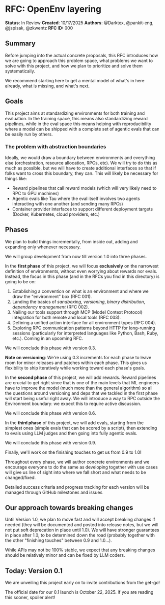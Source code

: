 # RFC: OpenEnv layering

**Status**: In Review
**Created**: 10/17/2025
**Authors**: @Darktex, @pankit-eng, @jspisak, @zkwentz
**RFC ID:** 000

## Summary
Before jumping into the actual concrete proposals, this RFC introduces how we are going to approach this problem space, what problems we want to solve with this project, and how we plan to prioritize and solve them systematically.

We recommend starting here to get a mental model of what's in here already, what is missing, and what's next.

## Goals
This project aims at standardizing environments for both training and evaluation. In the training space, this means also standardizing reward pipelines, while in the eval space this means helping with reproducibility where a model can be shipped with a complete set of agentic evals that can be easily run by others.

### The problem with abstraction boundaries
Ideally, we would draw a boundary between environments and everything else (orchestration, resource allocation, RPCs, etc). We will try to do this as much as possible, but we will have to create additional interfaces so that if folks want to cross this boundary, they can. This will likely be necessary for things like:
- Reward pipelines that call reward models (which will very likely need to RPC to GPU machines)
- Agentic evals like Tau where the eval itself involves two agents interacting with one another (and sending many RPCs)
- Container provider interfaces to support different deployment targets (Docker, Kubernetes, cloud providers, etc.)

## Phases
We plan to build things incrementally, from inside out, adding and expanding only whenever necessary.

We will group development from now till version 1.0 into three phases.

In the **first phase** of this project, we will focus **exclusively** on the narrowest definition of environments, without even worrying about rewards nor evals. Instead, the focus in this phase (and in the RFCs you find in this directory) is going to be on:
1. Establishing a convention on what is an environment and where we draw the "environment" box (RFC 001).
2. Landing the basics of _sandboxing_, _versioning_, _binary distribution_, _dependency management_ (RFC 002).
3. Nailing our tools support through MCP (Model Context Protocol) integration for both remote and local tools (RFC 003).
4. Defining a unified action interface for all environment types (RFC 004).
5. Exploring RPC communication patterns beyond HTTP for long-running sessions (particularly for interpreted languages like Python, Bash, Ruby, etc.). Coming in an upcoming RFC.

We will conclude this phase with version 0.3.

**Note on versioning**: We're using 0.3 increments for each phase to leave room for minor releases and patches within each phase. This gives us flexibility to ship iteratively while working toward each phase's goals.

In the **second phase** of this project, we will add rewards. Reward pipelines are crucial to get right since that is one of the main levels that ML engineers have to improve the model (much more than the general algorithm) so all the questions around versioning and deps that we tackled in the first phase will start being useful right away. We will introduce a way to RPC outside the Environment boundary: we expect this to require active discussion.

We will conclude this phase with version 0.6.

In the **third phase** of this project, we will add evals, starting from the simplest ones (simple evals that can be scored by a script), then extending to evals using LLM judges and then going into fully agentic evals.

We will conclude this phase with version 0.9.

Finally, we'll work on the finishing touches to get us from 0.9 to 1.0!

Throughout every phase, we will author concrete environments and we encourage everyone to do the same as developing together with use cases will give us line of sight into where we fall short and what needs to be changed/fixed.

Detailed success criteria and progress tracking for each version will be managed through GitHub milestones and issues.

## Our approach towards breaking changes
Until Version 1.0, we plan to move fast and will accept breaking changes if needed (they will be documented and posted into release notes, but we will not put soft deprecation in place until 1.0). We will have stronger guarantees in place after 1.0, to be determined down the road (probably together with the other "finishing touches" between 0.9 and 1.0...).

While APIs may not be 100% stable, we expect that any breaking changes should be relatively minor and can be fixed by LLM coders.

## Today: Version 0.1
We are unveiling this project early on to invite contributions from the get-go!

The official date for our 0.1 launch is October 22, 2025. If you are reading this sooner, spoiler alert!
